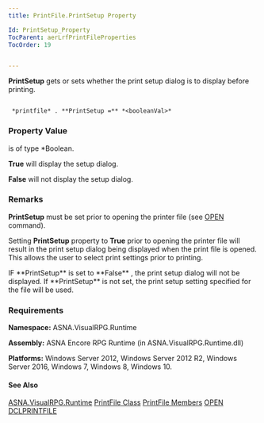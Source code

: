 ```yaml
---
title: PrintFile.PrintSetup Property

Id: PrintSetup_Property
TocParent: aerLrfPrintFileProperties
TocOrder: 19


---
```


**PrintSetup** gets or sets whether the print setup dialog is to display before printing. 

```

 *printfile* . **PrintSetup =** *<booleanVal>* 
```

### Property Value
***<booleanVal>*** is of type *Boolean. 

**True** will display the setup dialog. 

**False** will not display the setup dialog. 

### Remarks
**PrintSetup** must be set prior to opening the printer file (see [OPEN](OPEN.html) command). 

Setting **PrintSetup** property to **True** prior to opening the printer file will result in the print setup dialog being displayed when the print file is opened. This allows the user to select print settings prior to printing. 

<p> IF **PrintSetup** is set to **False** , the print setup dialog will not be displayed. If **PrintSetup** is not set, the print setup setting specified for the file will be used. 

### Requirements
**Namespace:** ASNA.VisualRPG.Runtime 

**Assembly:** ASNA Encore RPG Runtime (in ASNA.VisualRPG.Runtime.dll) 

**Platforms:** Windows Server 2012, Windows Server 2012 R2, Windows Server 2016, Windows 7, Windows 8, Windows 10. 

#### See Also
[ASNA.VisualRPG.Runtime](aerLrfRuntimeNamespace.html)
[PrintFile Class](aerLrfPrintFileClass.html)
[PrintFile Members](aerLrfPrintFileMembers.html)
[OPEN](OPEN.html)
[DCLPRINTFILE](DCLPRINTFILE.html) 
